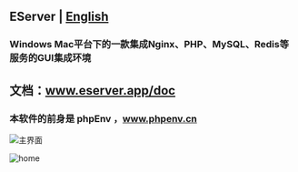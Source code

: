 ## EServer | [English](https://github.com/xianyunleo/EServer/blob/master/README.md)
### Windows Mac平台下的一款集成Nginx、PHP、MySQL、Redis等服务的GUI集成环境

## 文档：www.eserver.app/doc

### 本软件的前身是 phpEnv ，www.phpenv.cn
![主界面](https://github.com/xianyunleo/EServer/raw/master/screenshots/home.png)

![home](https://github.com/xianyunleo/EServer/raw/master/screenshots/home-en.png)
